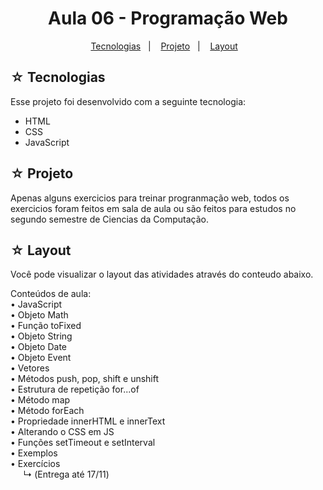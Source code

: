 <h1 align="center">Aula 06 - Programação Web</h1>

<p align="center">
  <a href="#-tecnologias">Tecnologias</a>&nbsp;&nbsp;&nbsp;|&nbsp;&nbsp;&nbsp;
  <a href="#-projeto">Projeto</a>&nbsp;&nbsp;&nbsp;|&nbsp;&nbsp;&nbsp;
  <a href="#-layout">Layout</a>&nbsp;&nbsp;&nbsp;
</p>

## ☆ Tecnologias

Esse projeto foi desenvolvido com a seguinte tecnologia:
- HTML
- CSS
- JavaScript

## ☆ Projeto
Apenas alguns exercicios para treinar progranmação web, todos os exercicios foram feitos em sala de aula ou são feitos para estudos no segundo semestre de Ciencias da Computação.
## ☆ Layout

Você pode visualizar o layout das atividades através do conteudo abaixo.<br>

Conteúdos de aula: <br>
• JavaScript <br>
• Objeto Math <br>
• Função toFixed <br>
• Objeto String <br>
• Objeto Date <br>
• Objeto Event <br>
• Vetores <br>
• Métodos push, pop, shift e unshift <br>
• Estrutura de repetição for...of <br>
• Método map <br>
• Método forEach <br>
• Propriedade innerHTML e innerText <br>
• Alterando o CSS em JS <br>
• Funções setTimeout e setInterval <br>
• Exemplos <br>
• Exercícios <br>
⠀⠀↳ (Entrega até 17/11)
